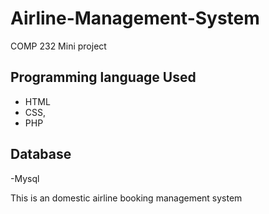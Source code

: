 # Airline-Management-System
COMP 232 Mini project

## Programming language Used
- HTML 
- CSS, 
- PHP

## Database 
-Mysql

This is an domestic airline booking management system 
